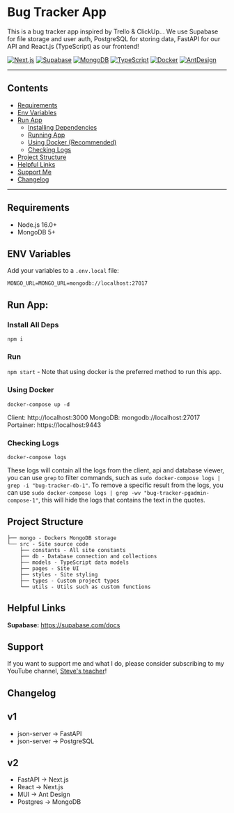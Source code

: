 # Bug Tracker App

This is a bug tracker app inspired by Trello & ClickUp... We use Supabase for file storage and user auth, PostgreSQL for storing data, FastAPI for our API and React.js (TypeScript) as our frontend!

[<img alt="Next.js" src="https://img.shields.io/badge/-Next.js-000000?style=flat-square&logo=Next.js&logoColor=white" />](https://nextjs.org)
[<img alt="Supabase" src="https://img.shields.io/badge/-Supabase-33A870?style=flat-square&logo=Supabase&logoColor=white" />](https://supabase.com)
[<img alt="MongoDB" src="https://img.shields.io/badge/-MongoDB-116149?style=flat-square&logo=MongoDB&logoColor=white" />](https://www.mongodb.com)
[<img alt="TypeScript" src="https://img.shields.io/badge/-TypeScript-0077C7?style=flat-square&logo=TypeScript&logoColor=white" />](https://www.typescriptlang.org/)
[<img alt="Docker" src="https://img.shields.io/badge/-Docker-003f8c?style=flat-square&logo=Docker&logoColor=white" />](https://www.docker.com)
[<img alt="AntDesign" src="https://img.shields.io/badge/-Ant Design-3987ff?style=flat-square&logo=AntDesign&logoColor=white" />](https://ant.design)

---

<!-- NOTE: I'm currently busy implementing a server, tracker will be wonky until switch from JSON-server to FastAPI has been completed. For a working example, go to commit: [9e438b607f7cef298c17deec07f8bbb68d4c3cd4](https://github.com/WeebNetsu/bugtracker/commit/9e438b607f7cef298c17deec07f8bbb68d4c3cd4) -->

## Contents

-   [Requirements](#requirements)
-   [Env Variables](#env-variables)
-   [Run App](#run-app)
    -   [Installing Dependencies](#install-all-deps)
    -   [Running App](#run)
    -   [Using Docker (Recommended)](#using-docker)
    -   [Checking Logs](#checking-logs)
-   [Project Structure](#project-structure)
-   [Helpful Links](#helpful-links)
-   [Support Me](#support)
-   [Changelog](#changelog)

---

## Requirements

-   Node.js 16.0+
-   MongoDB 5+

## ENV Variables

Add your variables to a `.env.local` file:

```
MONGO_URL=MONGO_URL=mongodb://localhost:27017
```

## Run App:

### Install All Deps

`npm i`

### Run

`npm start` - Note that using docker is the preferred method to run this app.

### Using Docker

`docker-compose up -d`

Client: http://localhost:3000
MongoDB: mongodb://localhost:27017
Portainer: https://localhost:9443

### Checking Logs

`docker-compose logs`

These logs will contain all the logs from the client, api and database viewer, you can use `grep` to filter commands, such as `sudo docker-compose logs | grep -i "bug-tracker-db-1"`. To remove a specific result from the logs, you can use `sudo docker-compose logs | grep -wv "bug-tracker-pgadmin-compose-1"`, this will hide the logs that contains the text in the quotes.

## Project Structure

```
├── mongo - Dockers MongoDB storage
└── src - Site source code
    ├── constants - All site constants
    ├── db - Database connection and collections
    ├── models - TypeScript data models
    ├── pages - Site UI
    ├── styles - Site styling
    ├── types - Custom project types
    └── utils - Utils such as custom functions
```

## Helpful Links

**Supabase:** https://supabase.com/docs

## Support

If you want to support me and what I do, please consider subscribing to my YouTube channel, [Steve's teacher](https://www.youtube.com/stevesteacher)!

## Changelog

## v1

-   json-server -> FastAPI
-   json-server -> PostgreSQL

## v2

-   FastAPI -> Next.js
-   React -> Next.js
-   MUI -> Ant Design
-   Postgres -> MongoDB

